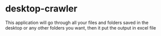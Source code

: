 # desktop-crawler
This application will go through all your files and folders saved in the desktop or any other folders you want, then it put the output in excel file
